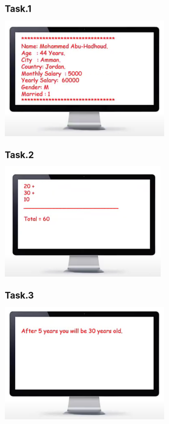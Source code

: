 # Task.1
![Task_1](https://github.com/GeorgeHanyMilad/Abu_Hadhoud-Tasks-With-CPP/blob/master/CPP%20Task%20About%20Variables/Image/Task_1.png?raw=true)
<br>

# Task.2
![Task_2](https://github.com/GeorgeHanyMilad/Abu_Hadhoud-Tasks-With-CPP/blob/master/CPP%20Task%20About%20Variables/Image/Task_2.png?raw=true)
<br>

# Task.3
![Task_3](https://github.com/GeorgeHanyMilad/Abu_Hadhoud-Tasks-With-CPP/blob/master/CPP%20Task%20About%20Variables/Image/Task_3.png?raw=true)
<br>